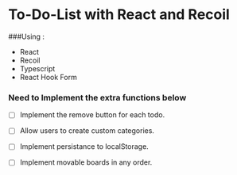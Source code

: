 # To-Do-List with React and Recoil

###Using :
- React
- Recoil
- Typescript
- React Hook Form



### Need to Implement the extra functions below
- [ ] Implement the remove button for each todo.
- [ ] Allow users to create custom categories.
- [ ] Implement persistance to localStorage.
- [ ] Implement movable boards in any order.


